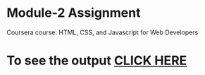 

# Module-2 Assignment

Coursera course: HTML, CSS, and Javascript for Web Developers

# To see the output [CLICK HERE](https://atharvasb.github.io/coursera-test/module2-solution/index.html)
